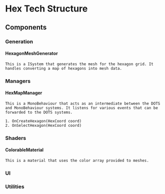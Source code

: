 # Hex Tech Structure

## Components

### Generation

#### HexagonMeshGenerator

    This is a ISystem that generates the mesh for the hexagon grid. It handles converting a map of hexagons into mesh data.

### Managers

#### HexMapManager

    This is a MonoBehaviour that acts as an intermediate between the DOTS and MonoBehaviour systems. It listens for various events that can be forwarded to the DOTS systems.

    1. OnCreateHexagon(HexCoord coord)
    2. OnSelectHexagon(HexCoord coord)

### Shaders

#### ColorableMaterial

    This is a material that uses the color array provided to meshes.

### UI



### Utilities
